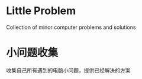 # Little Problem
Collection of minor computer problems and solutions
# 小问题收集
收集自己所有遇到的电脑小问题，提供已经解决的方案
